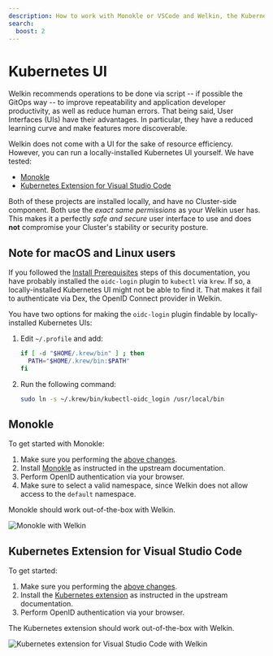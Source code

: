 ```yaml
---
description: How to work with Monokle or VSCode and Welkin, the Kubernetes platform for software critical to our society
search:
  boost: 2
---
```


# Kubernetes UI

Welkin recommends operations to be done via script -- if possible the GitOps way -- to improve repeatability and application developer productivity, as well as reduce human errors.
That being said, User Interfaces (UIs) have their advantages.
In particular, they have a reduced learning curve and make features more discoverable.

Welkin does not come with a UI for the sake of resource efficiency.
However, you can run a locally-installed Kubernetes UI yourself.
We have tested:

- [Monokle](#monokle)
- [Kubernetes Extension for Visual Studio Code](#kubernetes-extension-for-visual-studio-code)

Both of these projects are installed locally, and have no Cluster-side component.
Both use the _exact same permissions_ as your Welkin user has.
This makes it a perfectly _safe and secure_ user interface to use and does **not** compromise your Cluster's stability or security posture.

## Note for macOS and Linux users

If you followed the [Install Prerequisites](prepare.md) steps of this documentation, you have probably installed the `oidc-login` plugin to `kubectl` via `krew`.
If so, a locally-installed Kubernetes UI might not be able to find it.
That makes it fail to authenticate via Dex, the OpenID Connect provider in Welkin.

You have two options for making the `oidc-login` plugin findable by locally-installed Kubernetes UIs:

1. Edit `~/.profile` and add:

    ```bash
    if [ -d "$HOME/.krew/bin" ] ; then
      PATH="$HOME/.krew/bin:$PATH"
    fi
    ```

1. Run the following command:

    ```bash
    sudo ln -s ~/.krew/bin/kubectl-oidc_login /usr/local/bin
    ```

## Monokle

To get started with Monokle:

1. Make sure you performing the [above changes](#note-for-macos-and-linux-users).
1. Install [Monokle](https://monokle.io/) as instructed in the upstream documentation.
1. Perform OpenID authentication via your browser.
1. Make sure to select a valid namespace, since Welkin does not allow access to the `default` namespace.

Monokle should work out-of-the-box with Welkin.

![Monokle with Welkin](img/monokle.png)

## Kubernetes Extension for Visual Studio Code

To get started:

1. Make sure you performing the [above changes](#note-for-macos-and-linux-users).
1. Install the [Kubernetes extension](https://code.visualstudio.com/docs/azure/kubernetes) as instructed in the upstream documentation.
1. Perform OpenID authentication via your browser.

The Kubernetes extension should work out-of-the-box with Welkin.

![Kubernetes extension for Visual Studio Code with Welkin](img/vscode.png)
